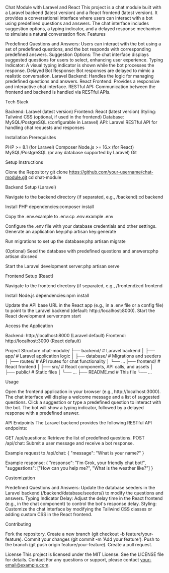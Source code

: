 Chat Module with Laravel and React
This project is a chat module built with a Laravel backend (latest version) and a React frontend (latest version). It provides a conversational interface where users can interact with a bot using predefined questions and answers. The chat interface includes suggestion options, a typing indicator, and a delayed response mechanism to simulate a natural conversation flow.
Features

Predefined Questions and Answers: Users can interact with the bot using a set of predefined questions, and the bot responds with corresponding predefined answers.
Suggestion Options: The chat interface displays suggested questions for users to select, enhancing user experience.
Typing Indicator: A visual typing indicator is shown while the bot processes the response.
Delayed Bot Response: Bot responses are delayed to mimic a realistic conversation.
Laravel Backend: Handles the logic for managing predefined questions and answers.
React Frontend: Provides a responsive and interactive chat interface.
RESTful API: Communication between the frontend and backend is handled via RESTful APIs.

Tech Stack

Backend: Laravel (latest version)
Frontend: React (latest version)
Styling: Tailwind CSS (optional, if used in the frontend)
Database: MySQL/PostgreSQL (configurable in Laravel)
API: Laravel RESTful API for handling chat requests and responses

Installation
Prerequisites

PHP >= 8.1 (for Laravel)
Composer
Node.js >= 16.x (for React)
MySQL/PostgreSQL (or any database supported by Laravel)
Git

Setup Instructions

Clone the Repository
git clone https://github.com/your-username/chat-module.git
cd chat-module


Backend Setup (Laravel)

Navigate to the backend directory (if separated, e.g., /backend):cd backend


Install PHP dependencies:composer install


Copy the .env.example to .env:cp .env.example .env


Configure the .env file with your database credentials and other settings.
Generate an application key:php artisan key:generate


Run migrations to set up the database:php artisan migrate


(Optional) Seed the database with predefined questions and answers:php artisan db:seed


Start the Laravel development server:php artisan serve




Frontend Setup (React)

Navigate to the frontend directory (if separated, e.g., /frontend):cd frontend


Install Node.js dependencies:npm install


Update the API base URL in the React app (e.g., in a .env file or a config file) to point to the Laravel backend (default: http://localhost:8000).
Start the React development server:npm start




Access the Application

Backend: http://localhost:8000 (Laravel default)
Frontend: http://localhost:3000 (React default)



Project Structure
chat-module/
├── backend/                # Laravel backend
│   ├── app/                # Laravel application logic
│   ├── database/           # Migrations and seeders
│   ├── routes/             # API routes for chat functionality
│   └── ...
├── frontend/               # React frontend
│   ├── src/                # React components, API calls, and assets
│   ├── public/             # Static files
│   └── ...
├── README.md               # This file
└── ...

Usage

Open the frontend application in your browser (e.g., http://localhost:3000).
The chat interface will display a welcome message and a list of suggested questions.
Click a suggestion or type a predefined question to interact with the bot.
The bot will show a typing indicator, followed by a delayed response with a predefined answer.

API Endpoints
The Laravel backend provides the following RESTful API endpoints:

GET /api/questions: Retrieve the list of predefined questions.
POST /api/chat: Submit a user message and receive a bot response.

Example request to /api/chat:
{
  "message": "What is your name?"
}

Example response:
{
  "response": "I'm Grok, your friendly chat bot!",
  "suggestions": ["How can you help me?", "What is the weather like?"]
}

Customization

Predefined Questions and Answers: Update the database seeders in the Laravel backend (/backend/database/seeders/) to modify the questions and answers.
Typing Indicator Delay: Adjust the delay time in the React frontend (e.g., in the chat component) to control the bot's response delay.
Styling: Customize the chat interface by modifying the Tailwind CSS classes or adding custom CSS in the React frontend.

Contributing

Fork the repository.
Create a new branch (git checkout -b feature/your-feature).
Commit your changes (git commit -m 'Add your feature').
Push to the branch (git push origin feature/your-feature).
Create a pull request.

License
This project is licensed under the MIT License. See the LICENSE file for details.
Contact
For any questions or support, please contact your-email@example.com.
